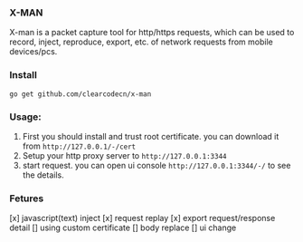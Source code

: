 ### X-MAN
X-man is a packet capture tool for http/https requests, which can be used to record, 
inject, reproduce, export, etc. of network requests from mobile devices/pcs. 

### Install
```
go get github.com/clearcodecn/x-man
```

### Usage: 
1. First you should install and trust root certificate. you can download it from `http://127.0.0.1/-/cert`
2. Setup your http proxy server to `http://127.0.0.1:3344`
3. start request. you can open ui console `http://127.0.0.1:3344/-/` to see the details.

### Fetures
[x] javascript(text) inject
[x] request replay
[x] export request/response detail
[] using custom certificate 
[] body replace
[] ui change 